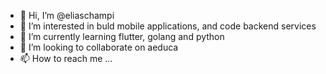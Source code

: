 - 👋 Hi, I’m @eliaschampi
- 👀 I’m interested in buld mobile applications, and code backend services
- 🌱 I’m currently learning flutter, golang and python
- 💞️ I’m looking to collaborate on aeduca
- 📫 How to reach me ...

<!---
eliaschampi/eliaschampi is a ✨ special ✨ repository because its `README.md` (this file) appears on your GitHub profile.
You can click the Preview link to take a look at your changes.
--->
